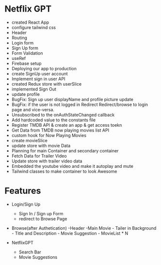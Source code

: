 # Netflix GPT

- created React App
- configure tailwind css
- Header
- Routing
- Login form
- Sign Up form
- Form Validation
- useRef
- Firebase setup
- Deploying our app to production
- create SignUp user account
- Implement sign in user API
- created Redux store with userSlice
- implemented Sign Out
- update profile
- BugFix: Sign up user displayName and profile picture update
- BugFix: if the user is not logged in Redirect Redirect/browse to login page and vice-versa.
- Unsubscribed to the onAuthStateChanged callback
- Add hardcoded value to the constants file
- Register TMDB API & create an app & get access toekn
- Get Data from TMDB now playing movies list API
- custom hook for Now Playing Movies
- create movieSlice
- update store with movie Data
- Planning for main Container and secondary container
- Fetch Data for Trailer Video
- Update store with trailer video data
- Embedded the youtube video and make it autoplay and mute
- Tailwind classes to make container to look Awesome

# Features

- Login/Sign Up
  - Sign In / Sign up Form
  - redirect to Browse Page
- Browse(after Authetication)
  -Header
  -Main Movie - Tailer in Background - Title and Description - Movie Suggestion - MovieList \* N

- NetflixGPT
  - Search Bar
  - Movie Suggestions
